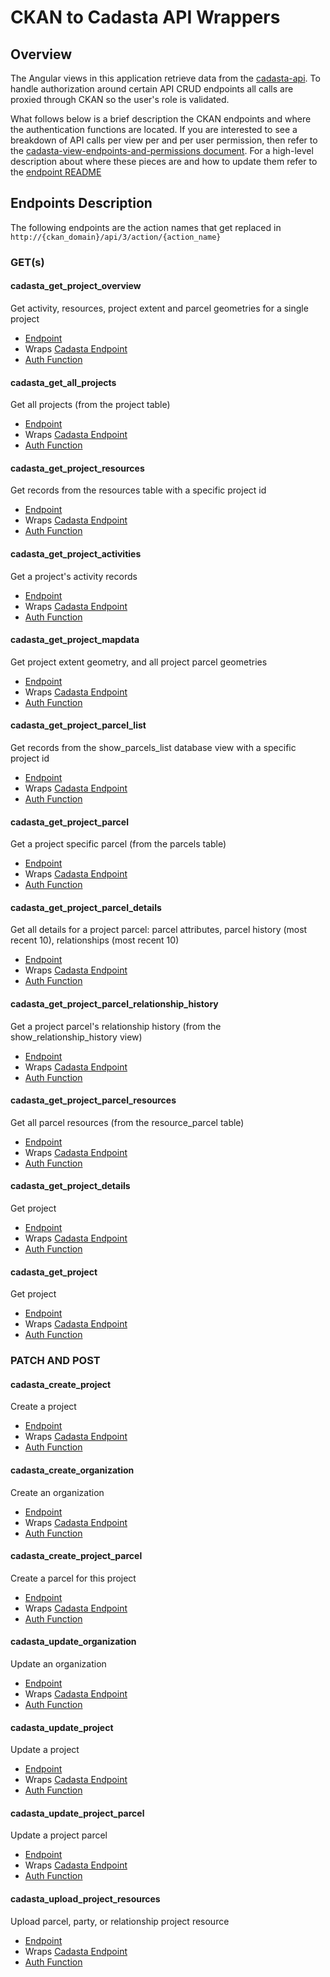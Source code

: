# CKAN to Cadasta API Wrappers

## Overview
The Angular views in this application retrieve data from the [cadasta-api](https://github.com/Cadasta/cadasta-api).
To handle authorization around certain API CRUD endpoints all calls are proxied through CKAN so the user's role is validated.

What follows below is a brief description the CKAN endpoints and where the authentication functions are located.
If you are interested to see a breakdown of API calls per view per and per user permission, then refer to the 
[cadasta-view-endpoints-and-permissions document](https://github.com/Cadasta/ckanext-project/). For a high-level description
about where these pieces are and how to update them refer to the [endpoint README](https://github.com/Cadasta/ckanext-project/blob/master/ckanext/cadastaroles/logic/action/README.md)

## Endpoints Description 
The following endpoints are the action names that get replaced in `http://{ckan_domain}/api/3/action/{action_name}`

### GET(s)

#### cadasta_get_project_overview

Get activity, resources, project extent and parcel geometries for a single project

* [Endpoint](https://github.com/Cadasta/ckanext-project/blob/dev/ckanext/cadastaroles/logic/action/api.py#L57)
* Wraps [Cadasta Endpoint](http://54.69.121.180:3000/docs/#api-Projects-Project_Overview)
* [Auth Function](https://github.com/Cadasta/ckanext-project/blob/dev/ckanext/cadastaroles/logic/auth/project.py#L13-L17)

#### cadasta_get_all_projects

Get all projects (from the project table)

* [Endpoint](https://github.com/Cadasta/ckanext-project/blob/dev/ckanext/cadastaroles/logic/action/api.py#L60)
* Wraps [Cadasta Endpoint](http://54.69.121.180:3000/docs/#api-Projects-GetProjects)
* [Auth Function](https://github.com/Cadasta/ckanext-project/blob/dev/ckanext/cadastaroles/logic/auth/project.py#L20-L24)

#### cadasta_get_project_resources

Get records from the resources table with a specific project id

* [Endpoint](https://github.com/Cadasta/ckanext-project/blob/dev/ckanext/cadastaroles/logic/action/api.py#L62)
* Wraps [Cadasta Endpoint](http://54.69.121.180:3000/docs/#api-Projects-GetProjects)
* [Auth Function](https://github.com/Cadasta/ckanext-project/blob/dev/ckanext/cadastaroles/logic/auth/project.py#L26-L30)

#### cadasta_get_project_activities

Get a project's activity records

* [Endpoint](https://github.com/Cadasta/ckanext-project/blob/dev/ckanext/cadastaroles/logic/action/api.py#L64)
* Wraps [Cadasta Endpoint](http://54.69.121.180:3000/docs/#api-Projects-GetProjectActivity)
* [Auth Function](https://github.com/Cadasta/ckanext-project/blob/dev/ckanext/cadastaroles/logic/auth/project.py#L32-L36)

#### cadasta_get_project_mapdata

Get project extent geometry, and all project parcel geometries

* [Endpoint](https://github.com/Cadasta/ckanext-project/blob/dev/ckanext/cadastaroles/logic/action/api.py#L66)
* Wraps [Cadasta Endpoint](http://54.69.121.180:3000/docs/#api-Projects-ProjectMapData)
* [Auth Function](https://github.com/Cadasta/ckanext-project/blob/dev/ckanext/cadastaroles/logic/auth/project.py#L38-L42)

#### cadasta_get_project_parcel_list

Get records from the show_parcels_list database view with a specific project id

* [Endpoint](https://github.com/Cadasta/ckanext-project/blob/dev/ckanext/cadastaroles/logic/action/api.py#L68)
* Wraps [Cadasta Endpoint](http://54.69.121.180:3000/docs/#api-Projects-project_parcel_list)
* [Auth Function](https://github.com/Cadasta/ckanext-project/blob/dev/ckanext/cadastaroles/logic/auth/parcel.py#L14-L18)

#### cadasta_get_project_parcel

Get a project specific parcel (from the parcels table)

* [Endpoint](https://github.com/Cadasta/ckanext-project/blob/dev/ckanext/cadastaroles/logic/action/api.py#L70)
* Wraps [Cadasta Endpoint](http://54.69.121.180:3000/docs/#api-Projects-GetProjectParcel)
* [Auth Function](https://github.com/Cadasta/ckanext-project/blob/dev/ckanext/cadastaroles/logic/auth/parcel.py#L20-L24)

#### cadasta_get_project_parcel_details

Get all details for a project parcel: parcel attributes, parcel history (most recent 10), relationships (most recent 10)

* [Endpoint](https://github.com/Cadasta/ckanext-project/blob/dev/ckanext/cadastaroles/logic/action/api.py#L72)
* Wraps [Cadasta Endpoint](http://54.69.121.180:3000/docs/#api-Projects-GetProjectParcelDetails)
* [Auth Function](https://github.com/Cadasta/ckanext-project/blob/dev/ckanext/cadastaroles/logic/auth/parcel.py#L26-L30)

#### cadasta_get_project_parcel_relationship_history

Get a project parcel's relationship history (from the show_relationship_history view)

* [Endpoint](https://github.com/Cadasta/ckanext-project/blob/dev/ckanext/cadastaroles/logic/action/api.py#L74)
* Wraps [Cadasta Endpoint](http://54.69.121.180:3000/docs/#api-Projects-GetProjectParcelRelationshipHistory)
* [Auth Function](https://github.com/Cadasta/ckanext-project/blob/dev/ckanext/cadastaroles/logic/auth/parcel.py#L32-L36)

#### cadasta_get_project_parcel_resources

Get all parcel resources (from the resource_parcel table)

* [Endpoint](https://github.com/Cadasta/ckanext-project/blob/dev/ckanext/cadastaroles/logic/action/api.py#L76)
* Wraps [Cadasta Endpoint](http://54.69.121.180:3000/docs/#api-Parcels-GetParcelResources)
* [Auth Function](https://github.com/Cadasta/ckanext-project/blob/dev/ckanext/cadastaroles/logic/auth/parcel.py#L39-L43)

#### cadasta_get_project_details

Get project

* [Endpoint](https://github.com/Cadasta/ckanext-project/blob/dev/ckanext/cadastaroles/logic/action/api.py#L78-L83)
* Wraps [Cadasta Endpoint](http://54.69.121.180:3000/docs/#api-Projects-GetProject)
* [Auth Function](https://github.com/Cadasta/ckanext-project/blob/dev/ckanext/cadastaroles/logic/auth/project.py#L44-L48)

#### cadasta_get_project

Get project

* [Endpoint](https://github.com/Cadasta/ckanext-project/blob/dev/ckanext/cadastaroles/logic/action/api.py#L84-L90)
* Wraps [Cadasta Endpoint](http://54.69.121.180:3000/docs/#api-Projects-GetProject)
* [Auth Function](https://github.com/Cadasta/ckanext-project/blob/dev/ckanext/cadastaroles/logic/auth/project.py#L50-L54)

### PATCH AND POST

#### cadasta_create_project

Create a project

* [Endpoint](https://github.com/Cadasta/ckanext-project/blob/dev/ckanext/cadastaroles/logic/action/api.py#L94-L99)
* Wraps [Cadasta Endpoint](http://54.69.121.180:3000/docs/#api-Projects-PostProjects)
* [Auth Function](https://github.com/Cadasta/ckanext-project/blob/dev/ckanext/cadastaroles/logic/auth/project.py#L60-L66)

#### cadasta_create_organization

Create an organization

* [Endpoint](https://github.com/Cadasta/ckanext-project/blob/dev/ckanext/cadastaroles/logic/action/api.py#L94-L99)
* Wraps [Cadasta Endpoint](http://54.69.121.180:3000/docs/#api-Organizations-PostOrganization)
* [Auth Function](https://github.com/Cadasta/ckanext-project/blob/master/ckanext/cadastaroles/logic/auth/organization.py#L3-L7)

#### cadasta_create_project_parcel

Create a parcel for this project

* [Endpoint](https://github.com/Cadasta/ckanext-project/blob/dev/ckanext/cadastaroles/logic/action/api.py#L102-L109)
* Wraps [Cadasta Endpoint](http://54.69.121.180:3000/docs/#api-Projects-CreateParcel)
* [Auth Function](https://github.com/Cadasta/ckanext-project/blob/dev/ckanext/cadastaroles/logic/auth/parcel.py#L76-L80)

#### cadasta_update_organization

Update an organization

* [Endpoint](https://github.com/Cadasta/ckanext-project/blob/dev/ckanext/cadastaroles/logic/action/api.py#L113)
* Wraps [Cadasta Endpoint](http://54.69.121.180:3000/docs/#api-Organizations-UpdateOrganization)
* [Auth Function](https://github.com/Cadasta/ckanext-project/blob/master/ckanext/cadastaroles/logic/auth/organization.py#L10-L14)

#### cadasta_update_project

Update a project

* [Endpoint](https://github.com/Cadasta/ckanext-project/blob/dev/ckanext/cadastaroles/logic/action/api.py#L115-L120)
* Wraps [Cadasta Endpoint](http://54.69.121.180:3000/docs/#api-Projects-UpdateProject)
* [Auth Function](https://github.com/Cadasta/ckanext-project/blob/dev/ckanext/cadastaroles/logic/auth/project.py#L69-L75)

#### cadasta_update_project_parcel

Update a project parcel

* [Endpoint](https://github.com/Cadasta/ckanext-project/blob/dev/ckanext/cadastaroles/logic/action/api.py#L122-L127)
* Wraps [Cadasta Endpoint](http://54.69.121.180:3000/docs/#api-Projects-UpdateParcel)
* [Auth Function](https://github.com/Cadasta/ckanext-project/blob/dev/ckanext/cadastaroles/logic/auth/parcel.py#L81-L86)


#### cadasta_upload_project_resources

Upload parcel, party, or relationship project resource

* [Endpoint](https://github.com/Cadasta/ckanext-project/blob/dev/ckanext/cadastaroles/logic/action/api.py#L136-L140)
* Wraps [Cadasta Endpoint](http://54.69.121.180:3000/docs/#api-Resources-UploadResource)
* [Auth Function](https://github.com/Cadasta/ckanext-project/blob/dev/ckanext/cadastaroles/logic/auth/project.py#L127-L133)